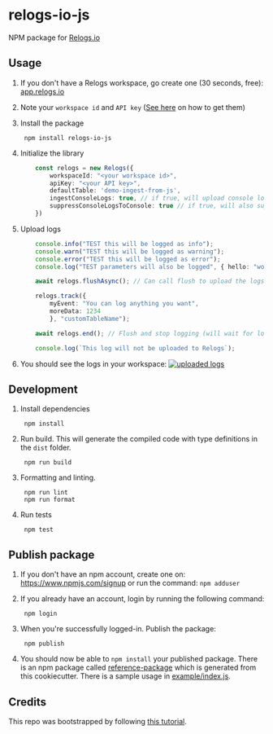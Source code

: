 # relogs-io-js

NPM package for [Relogs.io](https://relogs.io "Relogs.io")


## Usage

1. If you don't have a Relogs workspace, go create one (30 seconds, free): [app.relogs.io](https://app.relogs.io "app.relogs.io")

1. Note your `workspace id` and `API key` ([See here](https://github.com/Relogs-io/integrations/blob/main/images/IngestionPage-Creds.jpg "See here") on how to get them)
1. Install the package

        npm install relogs-io-js

1. Initialize the library

    ``` Typescript
        const relogs = new Relogs({
            workspaceId: "<your workspace id>",
            apiKey: "<your API key>",
            defaultTable: 'demo-ingest-from-js',
            ingestConsoleLogs: true, // if true, will upload console logs to Relogs
            suppressConsoleLogsToConsole: true // if true, will also suppress logs to console
        })
    ```

1. Upload logs
    ``` Typescript
        console.info("TEST this will be logged as info");
        console.warn("TEST this will be logged as warning");
        console.error("TEST this will be logged as error");
        console.log("TEST parameters will also be logged", { hello: "world" }, { anotherParam: 1 });

        await relogs.flushAsync(); // Can call flush to upload the logs (logs are flushed every second by default) 

        relogs.track({
            myEvent: "You can log anything you want",
            moreData: 1234
            }, "customTableName");

        await relogs.end(); // Flush and stop logging (will wait for logs to upload for up to 10 seconds)

        console.log(`This log will not be uploaded to Relogs`);
    ```
1. You should see the logs in your workspace:
[![uploaded logs](https://github.com/Relogs-io/relogs-io-js/blob/master/docs/uploadedLogs.png?raw=true "uploaded logs")](https://github.com/Relogs-io/relogs-io-js/blob/master/docs/uploadedLogs.png?raw=true "uploaded logs")
 

## Development 

1. Install dependencies

        npm install

 
1. Run build. This will generate the compiled code with type definitions in the `dist` folder.

        npm run build

1. Formatting and linting.

        npm run lint
        npm run format

1. Run tests

        npm test

## Publish package


1. If you don't have an npm account, create one on: https://www.npmjs.com/signup or run the command: `npm adduser`

1. If you already have an account, login by running the following command:

        npm login

1. When you're successfully logged-in. Publish the package:

        npm publish

1. You should now be able to `npm install` your published package. There is an npm package called [reference-package](https://www.npmjs.com/package/reference-package) which is generated from this cookiecutter. There is a sample usage in [example/index.js](example/index.js).

## Credits
This repo was bootstrapped by following [this tutorial](https://betterprogramming.pub/build-and-publish-npm-packages-in-a-few-minutes-17494a30a51f "this tutorial").